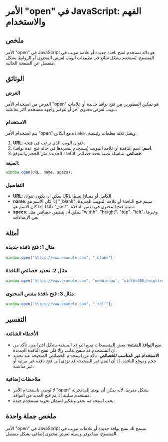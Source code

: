 <!--
Meta Description: # الأمر "open" في JavaScript: الفهم والاستخدام ## ملخص الأمر "open" في JavaScript هو دالة تستخدم لفتح نافذة جديدة أو علامة تبويب في المتصفح. يُستخدم ب...
Meta Keywords: open, فتح, javascript, النافذة, الأمر
-->

# الأمر "open" في JavaScript: الفهم والاستخدام

## ملخص
الأمر "open" في JavaScript هو دالة تستخدم لفتح نافذة جديدة أو علامة تبويب في المتصفح. يُستخدم بشكل شائع في تطبيقات الويب لعرض المحتوى أو الروابط بشكل منفصل عن الصفحة الحالية.

## الوثائق
### الغرض
الغرض من استخدام الأمر "open" هو تمكين المطورين من فتح نوافذ جديدة أو علامات تبويب لعرض محتوى آخر أو لتوفير واجهة مستخدم أكثر تفاعلية.

### الاستخدام
يتم استخدام الأمر "open" مع الكائن `window`، ويقبل ثلاثة معلمات رئيسية:
1. **URL**: عنوان الويب الذي ترغب في فتحه.
2. **اسم**: اسم النافذة أو علامة التبويب (يستخدم لتحديدها في حالة فتح عدة نوافذ).
3. **خصائص**: سلسلة نصية تحدد خصائص النافذة الجديدة مثل الحجم والموقع.

**الصيغة:**
```javascript
window.open(URL, name, specs);
```

### التفاصيل
- **URL**: يمكن أن يكون عنوان URL الكامل أو مسارًا نسبيًا.
- **name**: إذا كان الاسم هو "_blank"، سيتم فتح النافذة أو علامة التبويب الجديدة دائمًا. إذا كان الاسم هو "_self"، سيتم فتح المحتوى في نفس النافذة.
- **specs**: يمكن أن يتضمن خصائص مثل "width"، "height"، "top"، "left"، وغيرها من الإعدادات.

## أمثلة
### مثال 1: فتح نافذة جديدة
```javascript
window.open("https://www.example.com", "_blank");
```

### مثال 2: تحديد خصائص النافذة
```javascript
window.open("https://www.example.com", "newWindow", "width=600,height=400");
```

### مثال 3: فتح نافذة بنفس المحتوى
```javascript
window.open("https://www.example.com", "_self");
```

## التفسير
### الأخطاء الشائعة
- **منع النوافذ المنبثقة**: بعض المتصفحات تمنع النوافذ المنبثقة بشكل افتراضي. تأكد من أن المستخدم قد سمح بذلك، وإلا فلن تفتح النافذة الجديدة.
- **الاستخدام غير المناسب للخصائص**: تأكد من استخدام الخصائص الصحيحة عند تحديد حجم وموقع النافذة، إذ أن القيم غير الصحيحة قد تؤدي إلى فتح نافذة غير مرئية أو غير مناسبة.

### ملاحظات إضافية
- لا يُوصى باستخدام الأمر "open" بشكل مفرط، لأنه يمكن أن يؤدي إلى تجربة مستخدم سلبية إذا تم فتح العديد من النوافذ.
- يجب استخدامه بحذر وتفكير لضمان تجربة مستخدم جيدة.

## ملخص جملة واحدة
الأمر "open" في JavaScript يسمح لك بفتح نوافذ جديدة أو علامات تبويب في المتصفح، مما يوفر وسيلة لعرض محتوى إضافي بشكل منفصل.